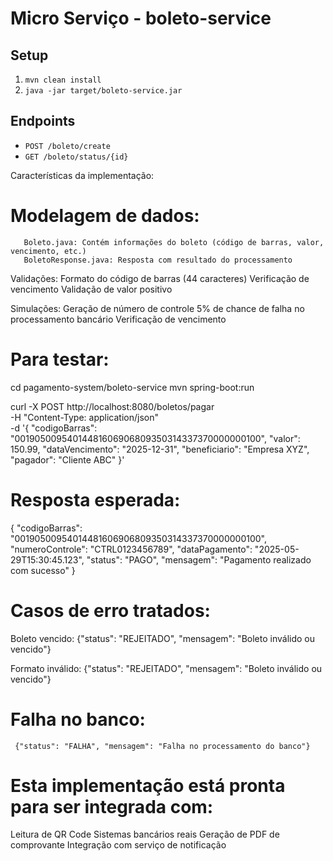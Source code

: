 # Micro Serviço - boleto-service

## Setup
1. `mvn clean install`
2. `java -jar target/boleto-service.jar`

## Endpoints
- `POST /boleto/create`
- `GET /boleto/status/{id}`

Características da implementação:
#   Modelagem de dados:
       Boleto.java: Contém informações do boleto (código de barras, valor, vencimento, etc.)
       BoletoResponse.java: Resposta com resultado do processamento

   Validações:
       Formato do código de barras (44 caracteres)
       Verificação de vencimento
       Validação de valor positivo

   Simulações:
       Geração de número de controle
       5% de chance de falha no processamento bancário
       Verificação de vencimento

# Para testar:
   cd pagamento-system/boleto-service
   mvn spring-boot:run

   curl -X POST http://localhost:8080/boletos/pagar \
        -H "Content-Type: application/json" \
        -d '{
             "codigoBarras": "00190500954014481606906809350314337370000000100",
             "valor": 150.99,
             "dataVencimento": "2025-12-31",
             "beneficiario": "Empresa XYZ",
             "pagador": "Cliente ABC"
        }'

# Resposta esperada:
   {
     "codigoBarras": "00190500954014481606906809350314337370000000100",
     "numeroControle": "CTRL0123456789",
     "dataPagamento": "2025-05-29T15:30:45.123",
     "status": "PAGO",
     "mensagem": "Pagamento realizado com sucesso"
   }

# Casos de erro tratados:
   Boleto vencido:
     {"status": "REJEITADO", "mensagem": "Boleto inválido ou vencido"}

   Formato inválido:
     {"status": "REJEITADO", "mensagem": "Boleto inválido ou vencido"}

#   Falha no banco:
     {"status": "FALHA", "mensagem": "Falha no processamento do banco"}

# Esta implementação está pronta para ser integrada com:
   Leitura de QR Code
   Sistemas bancários reais
   Geração de PDF de comprovante
   Integração com serviço de notificação